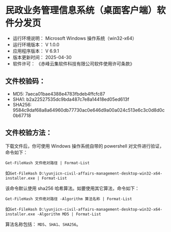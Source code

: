 # 民政业务管理信息系统（桌面客户端）软件分发页

* 运行环境说明： Microsoft Windows 操作系统（win32-x64）
* 运行环境版本： V 1.0.0
* 应用程序版本： V 6.9.1
* 版本更新时间： 2025-04-30
* 软件许可： 《赤峰云集软件科技有限公司软件使用许可条款》

## 文件校验码：

* MD5: 7aeca01bae4388e4783fbdeb4ffcfc87
* SHA1: b2a22527535dc9bda487c7e8a14418ed05ed613f
* SHA256: 9584c9daf68a8a64960db77730ac0e646d9a00a024c513e6c3c0d8d0c0b67718

## 文件校验方法：

下载文件后，你可使用 Windows 操作系统自带的 powershell 对文件进行验证，命令如下：

`Get-FileHash 文件绝对路径 | Format-List`

如`Get-FileHash D:\yunjicn-civil-affairs-management-desktop-win32-x64-installer.exe | Format-List`

该命令默认使用 sha256 哈希算法。如要使用其它算法，命令如下：

`Get-FileHash 文件绝对路径 -Algorithm 算法名称 | Format-List`

如`Get-FileHash D:\yunjicn-civil-affairs-management-desktop-win32-x64-installer.exe -Algorithm MD5 | Format-List`

算法名称包括： `MD5`、`SHA1`、`SHA256`。